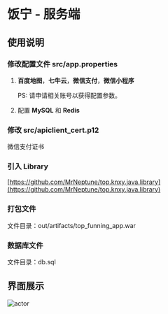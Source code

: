 # 饭宁 - 服务端

## 使用说明

### 修改配置文件 src/app.properties

1. **百度地图**，**七牛云**，**微信支付**，**微信小程序**

    PS: 请申请相关账号以获得配置参数。

1. 配置 **MySQL** 和 **Redis**

### 修改 src/apiclient_cert.p12

微信支付证书

### 引入 Library

[https://github.com/MrNeptune/top.knxy.java.library](https://github.com/MrNeptune/top.knxy.java.library)

### 打包文件

文件目录：out/artifacts/top_funning_app.war

### 数据库文件

文件目录：db.sql

## 界面展示

![actor](https://raw.githubusercontent.com/MrNeptune/top.funning.app.java/master/actor.png)
 